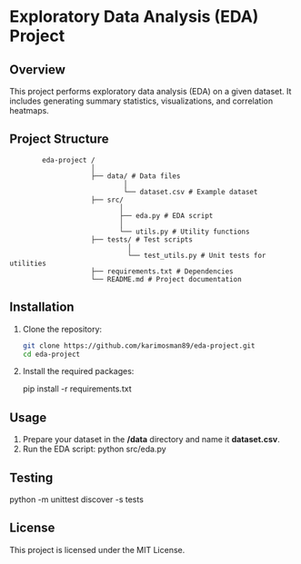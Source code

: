 # Exploratory Data Analysis (EDA) Project

## Overview
This project performs exploratory data analysis (EDA) on a given dataset. It includes generating summary statistics, visualizations, and correlation heatmaps.

## Project Structure

            eda-project /
                        │ 
                        ├── data/ # Data files 
                                │ 
                                └── dataset.csv # Example dataset 
                        ├── src/ 
                               │ 
                               ├── eda.py # EDA script 
                               │ 
                               └── utils.py # Utility functions
                        ├── tests/ # Test scripts 
                                 │ 
                                 └── test_utils.py # Unit tests for utilities 
                        ├── requirements.txt # Dependencies 
                        └── README.md # Project documentation 


## Installation
1. Clone the repository:
   ```bash
   git clone https://github.com/karimosman89/eda-project.git
   cd eda-project

2. Install the required packages:
   
      pip install -r requirements.txt


## Usage

1. Prepare your dataset in the **/data** directory and name it **dataset.csv**.
2. Run the EDA script:
       python src/eda.py

   
## Testing    

python -m unittest discover -s tests

## License

This project is licensed under the MIT License.
